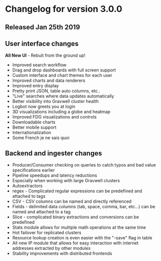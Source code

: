 # Changelog for version 3.0.0

## Released Jan 25th 2019

## User interface changes
 **All New UI** - Rebuit from the ground up!

* Improved search workflow
* Drag and drop dashboards with full screen support
* Custom interface and chart themes for each user
* Improved charts and data renderers
* Improved entry display
 * Pretty print JSON, table auto columns, etc..
* "Live" searches where data updates automatically
* Better visibility into Gravwell cluster health
* Logbot now greets you at login
* 3D visualizations including a globe and heatmap
* Improved FDG visualizations and controls
* Downloadable charts
* Better mobile support
* Internationalization
* Some French je ne sais quoi


## Backend and ingester changes
* Producer/Consumer checking on queries to catch typos and bad value specifications earlier
* Pipeline speedups and latency reductions
 * Especially when working with large Gravwell clusters
* Autoextractors
 * regex - Complicated regular expressions can be predefined and attached to tags
 * CSV - CSV columns can be named and directly referenced
 * Fields - delimited data columns (tab, space, comma, bar, etc...) can be named and attached to a tag
 * Slice - complicated binary extractions and conversions can be predefined
* Stats module allows for multiple math operations at the same time
* Hot failover for replicated clusters
* Resource lookup creation is even easier with the "-save" flag in table
* All new IP module that allows for easy interaction with internet addresses extracted by other modules
* Stability improvements with distributed frontends
